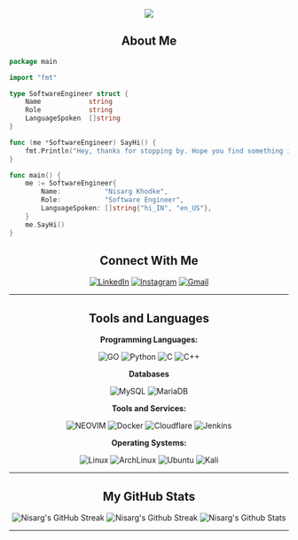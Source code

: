 <!-- Banner -->

<p align="center">
<img src="https://i.imgur.com/mz4ym1F.png" style="max-height:550px"/>
</p>

<div align= "center">

<!-- Coded Intro -->

## About Me

</div>

```go
package main

import "fmt"

type SoftwareEngineer struct {
    Name            string
    Role            string
    LanguageSpoken  []string
}

func (me *SoftwareEngineer) SayHi() {
    fmt.Println("Hey, thanks for stopping by. Hope you find something interesting.")
}

func main() {
    me := SoftwareEngineer{
        Name:           "Nisarg Khodke",
        Role:           "Software Engineer",
        LanguageSpoken: []string{"hi_IN", "en_US"},
    }
    me.SayHi()
}
```

<div align="center">
    
<!--   -->

## Connect With Me

[![LinkedIn](https://img.shields.io/badge/LinkedIn-0077B5?style=for-the-badge&logo=linkedin&logoColor=white)](https://linkedin.com/in/nisargkhodke)
[![Instagram](https://img.shields.io/badge/Instagram-fe4164?style=for-the-badge&logo=instagram&logoColor=white)](https://www.instagram.com/nisarg_2061)
[![Gmail](https://img.shields.io/badge/Gmail-D14836?style=for-the-badge&logo=gmail&logoColor=white)](mailto:nisargkhodke@gmail.com)

</div>

<hr />

<div align="center">

<!-- Tools/Tech Stack  -->

## Tools and Languages 

**Programming Languages:**

![GO](https://img.shields.io/badge/Go-00ADD8?style=for-the-badge&logo=go&logoColor=white)
![Python](https://img.shields.io/badge/Python-3776AB?style=for-the-badge&logo=python&logoColor=white)
![C](https://img.shields.io/badge/C-00599C?style=for-the-badge&logo=c&logoColor=white)
![C++](https://img.shields.io/badge/C%2B%2B-00599C?style=for-the-badge&logo=c%2B%2B&logoColor=white)

**Databases**

![MySQL](https://img.shields.io/badge/mysql-4479A1.svg?style=for-the-badge&logo=mysql&logoColor=white)
![MariaDB](https://img.shields.io/badge/MariaDB-003545?style=for-the-badge&logo=mariadb&logoColor=white)


**Tools and Services:**

![NEOVIM](https://img.shields.io/badge/NeoVim-%2357A143.svg?&style=for-the-badge&logo=neovim&logoColor=white)
![Docker](https://img.shields.io/badge/docker-%230db7ed.svg?style=for-the-badge&logo=docker&logoColor=white)
![Cloudflare](https://img.shields.io/badge/Cloudflare-F38020?style=for-the-badge&logo=Cloudflare&logoColor=white)
![Jenkins](https://img.shields.io/badge/jenkins-%232C5263.svg?style=for-the-badge&logo=jenkins&logoColor=white)

**Operating Systems:**

![Linux](https://img.shields.io/badge/Linux-FCC624?style=for-the-badge&logo=linux&logoColor=black)
![ArchLinux](https://img.shields.io/badge/Arch_Linux-1793D1?style=for-the-badge&logo=arch-linux&logoColor=white)
![Ubuntu](https://img.shields.io/badge/Ubuntu-E95420?style=for-the-badge&logo=ubuntu&logoColor=white)
![Kali](https://img.shields.io/badge/Kali-268BEE?style=for-the-badge&logo=kalilinux&logoColor=white)

</div>

<hr/>

<div align="center">

<!-- Stats  -->

 ## My GitHub Stats
 
 ![Nisarg's GitHub Streak](https://github-readme-streak-stats.herokuapp.com?user=Nisarg2061&theme=tokyonight&hide_border=true&card_width=180&hide_current_streak=true&hide_longest_streak=true)
 ![Nisarg's Github Streak](https://streak-stats.demolab.com?user=Nisarg2061&theme=tokyonight&hide_border=true&card_width=180&hide_total_contributions=true&hide_longest_streak=true)
 ![Nisarg's Github Stats](https://github-readme-stats.vercel.app/api?username=Nisarg2061&show_icons=true&theme=tokyonight&hide_border=true)
</div>

<hr />    
